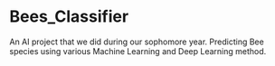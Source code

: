 # Bees_Classifier
An AI project that we did during our sophomore year. Predicting Bee species using various Machine Learning and Deep Learning method.
